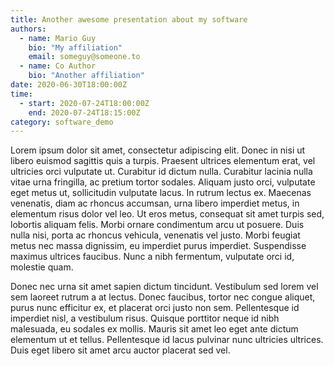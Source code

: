 ```yaml
---
title: Another awesome presentation about my software
authors:
  - name: Mario Guy
    bio: "My affiliation"
    email: someguy@someone.to
  - name: Co Author
    bio: "Another affiliation"
date: 2020-06-30T18:00:00Z
time:
  - start: 2020-07-24T18:00:00Z
    end: 2020-07-24T18:15:00Z
category: software_demo
---
```


Lorem ipsum dolor sit amet, consectetur adipiscing elit. Donec in nisi ut libero euismod sagittis quis a turpis. Praesent ultrices elementum erat, vel ultricies orci vulputate ut. Curabitur id dictum nulla. Curabitur lacinia nulla vitae urna fringilla, ac pretium tortor sodales. Aliquam justo orci, vulputate eget metus ut, sollicitudin vulputate lacus. In rutrum lectus ex. Maecenas venenatis, diam ac rhoncus accumsan, urna libero imperdiet metus, in elementum risus dolor vel leo. Ut eros metus, consequat sit amet turpis sed, lobortis aliquam felis. Morbi ornare condimentum arcu ut posuere. Duis nulla nisi, porta ac rhoncus vehicula, venenatis vel justo. Morbi feugiat metus nec massa dignissim, eu imperdiet purus imperdiet. Suspendisse maximus ultrices faucibus. Nunc a nibh fermentum, vulputate orci id, molestie quam.

Donec nec urna sit amet sapien dictum tincidunt. Vestibulum sed lorem vel sem laoreet rutrum a at lectus. Donec faucibus, tortor nec congue aliquet, purus nunc efficitur ex, et placerat orci justo non sem. Pellentesque id imperdiet nisl, a vestibulum risus. Quisque porttitor neque id nibh malesuada, eu sodales ex mollis. Mauris sit amet leo eget ante dictum elementum ut et tellus. Pellentesque id lacus pulvinar nunc ultricies ultrices. Duis eget libero sit amet arcu auctor placerat sed vel.
